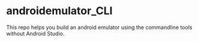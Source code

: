 # androidemulator_CLI
This repo helps you build an android emulator using the commandline tools without Android Studio.
